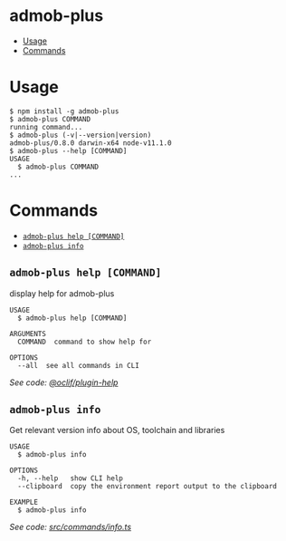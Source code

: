 admob-plus
==========

<!-- toc -->
* [Usage](#usage)
* [Commands](#commands)
<!-- tocstop -->
# Usage
<!-- usage -->
```sh-session
$ npm install -g admob-plus
$ admob-plus COMMAND
running command...
$ admob-plus (-v|--version|version)
admob-plus/0.8.0 darwin-x64 node-v11.1.0
$ admob-plus --help [COMMAND]
USAGE
  $ admob-plus COMMAND
...
```
<!-- usagestop -->
# Commands
<!-- commands -->
* [`admob-plus help [COMMAND]`](#admob-plus-help-command)
* [`admob-plus info`](#admob-plus-info)

## `admob-plus help [COMMAND]`

display help for admob-plus

```
USAGE
  $ admob-plus help [COMMAND]

ARGUMENTS
  COMMAND  command to show help for

OPTIONS
  --all  see all commands in CLI
```

_See code: [@oclif/plugin-help](https://github.com/oclif/plugin-help/blob/v2.1.3/src/commands/help.ts)_

## `admob-plus info`

Get relevant version info about OS, toolchain and libraries

```
USAGE
  $ admob-plus info

OPTIONS
  -h, --help   show CLI help
  --clipboard  copy the environment report output to the clipboard

EXAMPLE
  $ admob-plus info
```

_See code: [src/commands/info.ts](https://github.com/admob-plus/admob-plus/blob/v0.8.0/src/commands/info.ts)_
<!-- commandsstop -->
